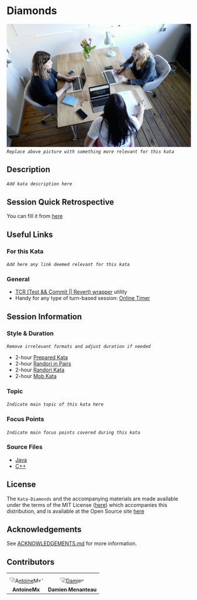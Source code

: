 # Diamonds

[![Kata Image](images/Team.jpg)](https://images.unsplash.com/photo-1556565681-306458ef93cd?ixlib=rb-1.2.1&ixid=eyJhcHBfaWQiOjEyMDd9&auto=format&fit=crop&w=1950&q=80)
_`Replace above picture with something more relevant for this kata`_

## Description

_`Add kata description here`_

## Session Quick Retrospective

You can fill it from [here](./QuickRetrospective.md)

## Useful Links

### For this Kata

_`Add here any link deemed relevant for this kata`_

### General

- [TCR (Test && Commit || Revert) wrapper](tcr/TCR.md) utility
- Handy for any type of turn-based session: [Online Timer](https://agility.jahed.dev/)

## Session Information

### Style & Duration

_`Remove irrelevant formats and adjust duration if needed`_

- 2-hour [Prepared Kata](./doc/PreparedKata.md)
- 2-hour [Randori in Pairs](./doc/RandoriInPairs.md)
- 2-hour [Randori Kata](./doc/RandoriKata.md)
- 2-hour [Mob Kata](./doc/MobProgramming.md)

### Topic

_`Indicate main topic of this kata here`_

### Focus Points

_`Indicate main focus points covered during this kata`_

### Source Files

- [Java](./java)
- [C++](./cpp)

## License

The `Kata-Diamonds` and the accompanying materials are made available
under the terms of the MIT License ([here](LICENSE.md)) which accompanies this
distribution, and is available at the Open Source site [here](https://opensource.org/licenses/MIT)

## Acknowledgements

See [ACKNOWLEDGEMENTS.md](./ACKNOWLEDGEMENTS.md) for more information.

## Contributors

<table>
<tr>
    <td align="center" style="word-wrap: break-word; width: 150.0; height: 150.0">
        <a href=https://github.com/AntoineMx>
            <img src=https://avatars.githubusercontent.com/u/77109701?v=4 width="100;"  style="border-radius:50%;align-items:center;justify-content:center;overflow:hidden;padding-top:10px" alt=AntoineMx/>
            <br />
            <sub style="font-size:14px"><b>AntoineMx</b></sub>
        </a>
    </td>
    <td align="center" style="word-wrap: break-word; width: 150.0; height: 150.0">
        <a href=https://github.com/mengdaming>
            <img src=https://avatars.githubusercontent.com/u/1313765?v=4 width="100;"  style="border-radius:50%;align-items:center;justify-content:center;overflow:hidden;padding-top:10px" alt=Damien Menanteau/>
            <br />
            <sub style="font-size:14px"><b>Damien Menanteau</b></sub>
        </a>
    </td>
</tr>
</table>
